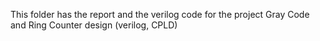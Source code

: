 This folder has the report and the verilog code for the project Gray Code and Ring Counter design (verilog, CPLD)
